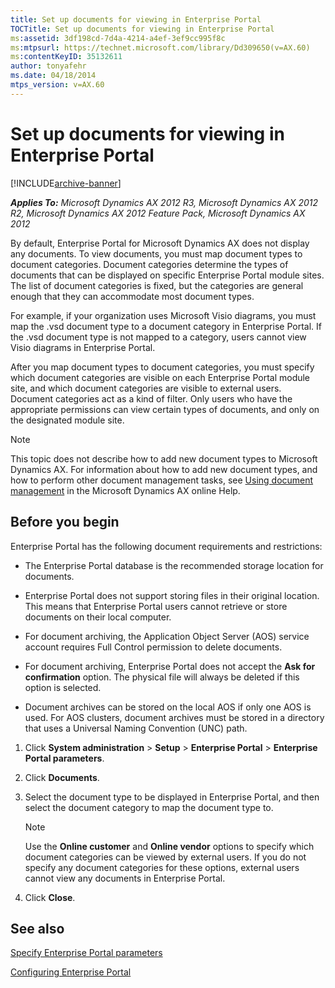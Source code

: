 ```yaml
---
title: Set up documents for viewing in Enterprise Portal
TOCTitle: Set up documents for viewing in Enterprise Portal
ms:assetid: 3df198cd-7d4a-4214-a4ef-3ef9cc995f8c
ms:mtpsurl: https://technet.microsoft.com/library/Dd309650(v=AX.60)
ms:contentKeyID: 35132611
author: tonyafehr
ms.date: 04/18/2014
mtps_version: v=AX.60
---
```


# Set up documents for viewing in Enterprise Portal 


[!INCLUDE[archive-banner](includes/archive-banner.md)]


_**Applies To:** Microsoft Dynamics AX 2012 R3, Microsoft Dynamics AX 2012 R2, Microsoft Dynamics AX 2012 Feature Pack, Microsoft Dynamics AX 2012_

By default, Enterprise Portal for Microsoft Dynamics AX does not display any documents. To view documents, you must map document types to document categories. Document categories determine the types of documents that can be displayed on specific Enterprise Portal module sites. The list of document categories is fixed, but the categories are general enough that they can accommodate most document types.

For example, if your organization uses Microsoft Visio diagrams, you must map the .vsd document type to a document category in Enterprise Portal. If the .vsd document type is not mapped to a category, users cannot view Visio diagrams in Enterprise Portal.

After you map document types to document categories, you must specify which document categories are visible on each Enterprise Portal module site, and which document categories are visible to external users. Document categories act as a kind of filter. Only users who have the appropriate permissions can view certain types of documents, and only on the designated module site.


> [!NOTE]
> <P>This topic does not describe how to add new document types to Microsoft Dynamics AX. For information about how to add new document types, and how to perform other document management tasks, see <A href="using-document-management.md">Using document management</A> in the Microsoft Dynamics AX online Help.</P>



## Before you begin

Enterprise Portal has the following document requirements and restrictions:

  - The Enterprise Portal database is the recommended storage location for documents.

  - Enterprise Portal does not support storing files in their original location. This means that Enterprise Portal users cannot retrieve or store documents on their local computer.

  - For document archiving, the Application Object Server (AOS) service account requires Full Control permission to delete documents.

  - For document archiving, Enterprise Portal does not accept the **Ask for confirmation** option. The physical file will always be deleted if this option is selected.

  - Document archives can be stored on the local AOS if only one AOS is used. For AOS clusters, document archives must be stored in a directory that uses a Universal Naming Convention (UNC) path.

<!-- end list -->

1.  Click **System administration** \> **Setup** \> **Enterprise Portal** \> **Enterprise Portal parameters**.

2.  Click **Documents**.

3.  Select the document type to be displayed in Enterprise Portal, and then select the document category to map the document type to.
    

    > [!NOTE]
    > <P>Use the <STRONG>Online customer</STRONG> and <STRONG>Online vendor</STRONG> options to specify which document categories can be viewed by external users. If you do not specify any document categories for these options, external users cannot view any documents in Enterprise Portal.</P>



4.  Click **Close**.

## See also

[Specify Enterprise Portal parameters](specify-enterprise-portal-parameters.md)

[Configuring Enterprise Portal](configuring-enterprise-portal.md)

  


